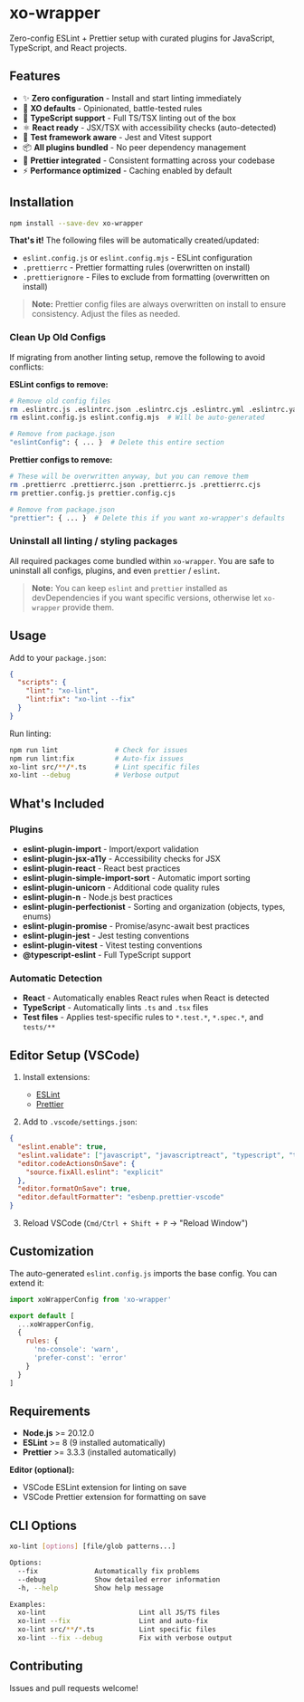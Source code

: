 # xo-wrapper

Zero-config ESLint + Prettier setup with curated plugins for JavaScript, TypeScript, and React projects.

## Features

- ✨ **Zero configuration** - Install and start linting immediately
- 🎯 **XO defaults** - Opinionated, battle-tested rules
- 🔷 **TypeScript support** - Full TS/TSX linting out of the box
- ⚛️ **React ready** - JSX/TSX with accessibility checks (auto-detected)
- 🧪 **Test framework aware** - Jest and Vitest support
- 📦 **All plugins bundled** - No peer dependency management
- 🎨 **Prettier integrated** - Consistent formatting across your codebase
- ⚡ **Performance optimized** - Caching enabled by default

## Installation

```bash
npm install --save-dev xo-wrapper
```

**That's it!** The following files will be automatically created/updated:

- `eslint.config.js` or `eslint.config.mjs` - ESLint configuration
- `.prettierrc` - Prettier formatting rules (overwritten on install)
- `.prettierignore` - Files to exclude from formatting (overwritten on install)

> **Note:** Prettier config files are always overwritten on install to ensure consistency. Adjust the files as needed.

### Clean Up Old Configs

If migrating from another linting setup, remove the following to avoid conflicts:

**ESLint configs to remove:**

```bash
# Remove old config files
rm .eslintrc.js .eslintrc.json .eslintrc.cjs .eslintrc.yml .eslintrc.yaml
rm eslint.config.js eslint.config.mjs  # Will be auto-generated

# Remove from package.json
"eslintConfig": { ... }  # Delete this entire section
```

**Prettier configs to remove:**

```bash
# These will be overwritten anyway, but you can remove them
rm .prettierrc .prettierrc.json .prettierrc.js .prettierrc.cjs
rm prettier.config.js prettier.config.cjs

# Remove from package.json
"prettier": { ... }  # Delete this if you want xo-wrapper's defaults
```

### Uninstall all linting / styling packages

All required packages come bundled within `xo-wrapper`. You are safe to uninstall all configs, plugins, and even `prettier` / `eslint`.

> **Note:** You can keep `eslint` and `prettier` installed as devDependencies if you want specific versions, otherwise let `xo-wrapper` provide them.

## Usage

Add to your `package.json`:

```json
{
  "scripts": {
    "lint": "xo-lint",
    "lint:fix": "xo-lint --fix"
  }
}
```

Run linting:

```bash
npm run lint              # Check for issues
npm run lint:fix          # Auto-fix issues
xo-lint src/**/*.ts       # Lint specific files
xo-lint --debug           # Verbose output
```

## What's Included

### Plugins

- **eslint-plugin-import** - Import/export validation
- **eslint-plugin-jsx-a11y** - Accessibility checks for JSX
- **eslint-plugin-react** - React best practices
- **eslint-plugin-simple-import-sort** - Automatic import sorting
- **eslint-plugin-unicorn** - Additional code quality rules
- **eslint-plugin-n** - Node.js best practices
- **eslint-plugin-perfectionist** - Sorting and organization (objects, types, enums)
- **eslint-plugin-promise** - Promise/async-await best practices
- **eslint-plugin-jest** - Jest testing conventions
- **eslint-plugin-vitest** - Vitest testing conventions
- **@typescript-eslint** - Full TypeScript support

### Automatic Detection

- **React** - Automatically enables React rules when React is detected
- **TypeScript** - Automatically lints `.ts` and `.tsx` files
- **Test files** - Applies test-specific rules to `*.test.*`, `*.spec.*`, and `tests/**`

## Editor Setup (VSCode)

1. Install extensions:
   - [ESLint](https://marketplace.visualstudio.com/items?itemName=dbaeumer.vscode-eslint)
   - [Prettier](https://marketplace.visualstudio.com/items?itemName=esbenp.prettier-vscode)

2. Add to `.vscode/settings.json`:

```json
{
  "eslint.enable": true,
  "eslint.validate": ["javascript", "javascriptreact", "typescript", "typescriptreact"],
  "editor.codeActionsOnSave": {
    "source.fixAll.eslint": "explicit"
  },
  "editor.formatOnSave": true,
  "editor.defaultFormatter": "esbenp.prettier-vscode"
}
```

3. Reload VSCode (`Cmd/Ctrl + Shift + P` → "Reload Window")

## Customization

The auto-generated `eslint.config.js` imports the base config. You can extend it:

```javascript
import xoWrapperConfig from 'xo-wrapper'

export default [
  ...xoWrapperConfig,
  {
    rules: {
      'no-console': 'warn',
      'prefer-const': 'error'
    }
  }
]
```

## Requirements

- **Node.js** >= 20.12.0
- **ESLint** >= 8 (9 installed automatically)
- **Prettier** >= 3.3.3 (installed automatically)

**Editor (optional):**

- VSCode ESLint extension for linting on save
- VSCode Prettier extension for formatting on save

## CLI Options

```bash
xo-lint [options] [file/glob patterns...]

Options:
  --fix              Automatically fix problems
  --debug            Show detailed error information
  -h, --help         Show help message

Examples:
  xo-lint                       Lint all JS/TS files
  xo-lint --fix                 Lint and auto-fix
  xo-lint src/**/*.ts           Lint specific files
  xo-lint --fix --debug         Fix with verbose output
```

## Contributing

Issues and pull requests welcome!
